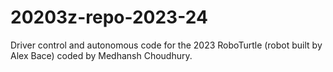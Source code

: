 # 20203z-repo-2023-24

Driver control and autonomous code for the 2023 RoboTurtle (robot built by Alex Bace)
coded by Medhansh Choudhury.
